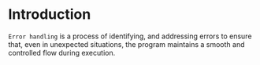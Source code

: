 # Introduction

`Error handling` is a process of identifying, and addressing errors to ensure that, even in unexpected situations, the program maintains a smooth and controlled flow during execution.
